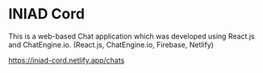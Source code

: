 # INIAD Cord

This is a web-based Chat application which was developed using React.js and ChatEngine.io.
(React.js, ChatEngine.io, Firebase, Netlify)

https://iniad-cord.netlify.app/chats

